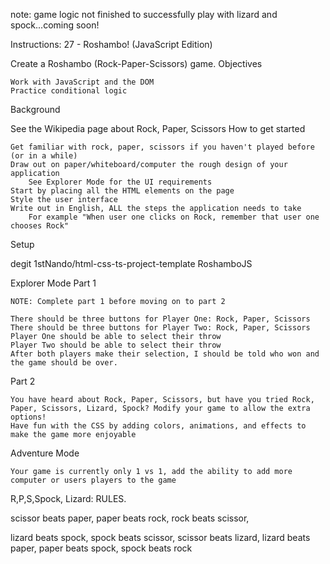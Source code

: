 note: game logic not finished to successfully play with lizard and spock...coming soon!

Instructions:
27 - Roshambo! (JavaScript Edition)

Create a Roshambo (Rock-Paper-Scissors) game.
Objectives

    Work with JavaScript and the DOM
    Practice conditional logic

Background

See the Wikipedia page about Rock, Paper, Scissors
How to get started

    Get familiar with rock, paper, scissors if you haven't played before (or in a while)
    Draw out on paper/whiteboard/computer the rough design of your application
        See Explorer Mode for the UI requirements
    Start by placing all the HTML elements on the page
    Style the user interface
    Write out in English, ALL the steps the application needs to take
        For example "When user one clicks on Rock, remember that user one chooses Rock"

Setup

degit 1stNando/html-css-ts-project-template RoshamboJS

Explorer Mode
Part 1

    NOTE: Complete part 1 before moving on to part 2

    There should be three buttons for Player One: Rock, Paper, Scissors
    There should be three buttons for Player Two: Rock, Paper, Scissors
    Player One should be able to select their throw
    Player Two should be able to select their throw
    After both players make their selection, I should be told who won and the game should be over.

Part 2

    You have heard about Rock, Paper, Scissors, but have you tried Rock, Paper, Scissors, Lizard, Spock? Modify your game to allow the extra options!
    Have fun with the CSS by adding colors, animations, and effects to make the game more enjoyable

Adventure Mode

    Your game is currently only 1 vs 1, add the ability to add more computer or users players to the game




 

R,P,S,Spock, Lizard: RULES.

scissor beats paper,
paper beats rock,
rock beats scissor,

lizard beats spock,
spock beats scissor,
scissor beats lizard,
lizard beats paper,
paper beats spock,
spock beats rock